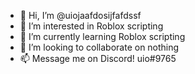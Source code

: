 - 👋 Hi, I’m @uiojaafdosijfafdssf
- 👀 I’m interested in Roblox scripting
- 🌱 I’m currently learning Roblox scripting
- 💞️ I’m looking to collaborate on nothing
- 📫 Message me on Discord! uio#9765

<!---
uiojaafdosijfafdssf/uiojaafdosijfafdssf is a ✨ special ✨ repository because its `README.md` (this file) appears on your GitHub profile.
You can click the Preview link to take a look at your chonges.
--->
